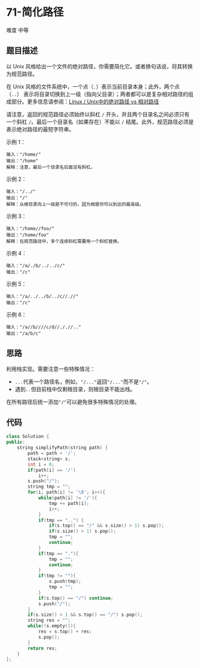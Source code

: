 # 71-简化路径

难度 中等



## 题目描述

以 Unix 风格给出一个文件的绝对路径，你需要简化它。或者换句话说，将其转换为规范路径。

在 Unix 风格的文件系统中，一个点（`.`）表示当前目录本身；此外，两个点 （`..`） 表示将目录切换到上一级（指向父目录）；两者都可以是复杂相对路径的组成部分。更多信息请参阅：[Linux / Unix中的绝对路径 vs 相对路径](https://blog.csdn.net/u011327334/article/details/50355600)

请注意，返回的规范路径必须始终以斜杠 `/` 开头，并且两个目录名之间必须只有一个斜杠 `/`。最后一个目录名（如果存在）不能以 `/` 结尾。此外，规范路径必须是表示绝对路径的最短字符串。

示例 1：
```
输入："/home/"
输出："/home"
解释：注意，最后一个目录名后面没有斜杠。
```
示例 2：
```
输入："/../"
输出："/"
解释：从根目录向上一级是不可行的，因为根是你可以到达的最高级。
```
示例 3：
```
输入："/home//foo/"
输出："/home/foo"
解释：在规范路径中，多个连续斜杠需要用一个斜杠替换。
```
示例 4：
```
输入："/a/./b/../../c/"
输出："/c"
```
示例 5：
```
输入："/a/../../b/../c//.//"
输出："/c"
```
示例 6：
```
输入："/a//b////c/d//././/.."
输出："/a/b/c"
```



## 思路

利用栈实现。需要注意一些特殊情况：

- `...`代表一个路径名，例如，`"/..."`返回`"/..."`而不是`"/"`。
- 遇到`..`但目前栈中仅剩根目录，则根目录不能出栈。

在所有路径后统一添加`"/"`可以避免很多特殊情况的处理。



## 代码

```c++
class Solution {
public:
    string simplifyPath(string path) {
        path = path + '/';
        stack<string> s;
        int i = 0;
        if(path[i] == '/')
            i++;
        s.push("/");
        string tmp = "";
        for(i; path[i] != '\0'; i++){
            while(path[i] != '/'){
                tmp += path[i];
                i++;
            }
            if(tmp == "..") {
                if(s.top() == "/" && s.size() > 1) s.pop();
                if(s.size() > 1) s.pop();
                tmp = "";
                continue;
            }
            if(tmp == "."){
                tmp = "";
                continue;
            }
            if(tmp != ""){
                s.push(tmp);
                tmp = "";
            }
            if(s.top() == "/") continue;
            s.push("/");
        }
        if(s.size() > 1 && s.top() == "/") s.pop();
        string res = "";
        while(!s.empty()){
            res = s.top() + res;
            s.pop();
        }
        return res;
    }
};
```


